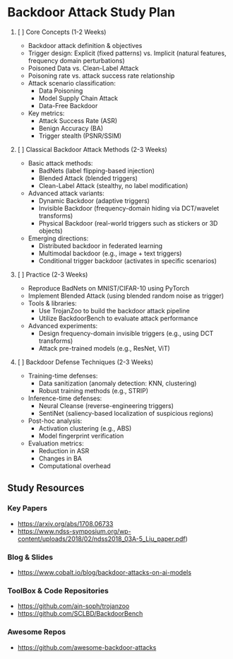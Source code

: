 # Backdoor Attack Study Plan

1. [ ] Core Concepts (1-2 Weeks)
    - Backdoor attack definition & objectives
    - Trigger design: Explicit (fixed patterns) vs. Implicit (natural features, frequency domain perturbations)
    - Poisoned Data vs. Clean-Label Attack
    - Poisoning rate vs. attack success rate relationship
    - Attack scenario classification:
        - Data Poisoning
        - Model Supply Chain Attack
        - Data-Free Backdoor
    - Key metrics:
        - Attack Success Rate (ASR)
        - Benign Accuracy (BA)
        - Trigger stealth (PSNR/SSIM)

2. [ ] Classical Backdoor Attack Methods (2-3 Weeks)
    - Basic attack methods:
        - BadNets (label flipping-based injection)
        - Blended Attack (blended triggers)
        - Clean-Label Attack (stealthy, no label modification)
    - Advanced attack variants:
        - Dynamic Backdoor (adaptive triggers)
        - Invisible Backdoor (frequency-domain hiding via DCT/wavelet transforms)
        - Physical Backdoor (real-world triggers such as stickers or 3D objects)
    - Emerging directions:
        - Distributed backdoor in federated learning
        - Multimodal backdoor (e.g., image + text triggers)
        - Conditional trigger backdoor (activates in specific scenarios)

3. [ ] Practice (2-3 Weeks)
    - Reproduce BadNets on MNIST/CIFAR-10 using PyTorch
    - Implement Blended Attack (using blended random noise as trigger)
    - Tools & libraries:
        - Use TrojanZoo to build the backdoor attack pipeline
        - Utilize BackdoorBench to evaluate attack performance
    - Advanced experiments:
        - Design frequency-domain invisible triggers (e.g., using DCT transforms)
        - Attack pre-trained models (e.g., ResNet, ViT)

4. [ ] Backdoor Defense Techniques (2-3 Weeks)
    - Training-time defenses:
        - Data sanitization (anomaly detection: KNN, clustering)
        - Robust training methods (e.g., STRIP)
    - Inference-time defenses:
        - Neural Cleanse (reverse-engineering triggers)
        - SentiNet (saliency-based localization of suspicious regions)
    - Post-hoc analysis:
        - Activation clustering (e.g., ABS)
        - Model fingerprint verification
    - Evaluation metrics:
        - Reduction in ASR
        - Changes in BA
        - Computational overhead

## Study Resources

### Key Papers
* https://arxiv.org/abs/1708.06733
* https://www.ndss-symposium.org/wp-content/uploads/2018/02/ndss2018_03A-5_Liu_paper.pdf)

### Blog & Slides

* https://www.cobalt.io/blog/backdoor-attacks-on-ai-models

### ToolBox & Code Repositories
* https://github.com/ain-soph/trojanzoo
* https://github.com/SCLBD/BackdoorBench

### Awesome Repos
* https://github.com/awesome-backdoor-attacks


